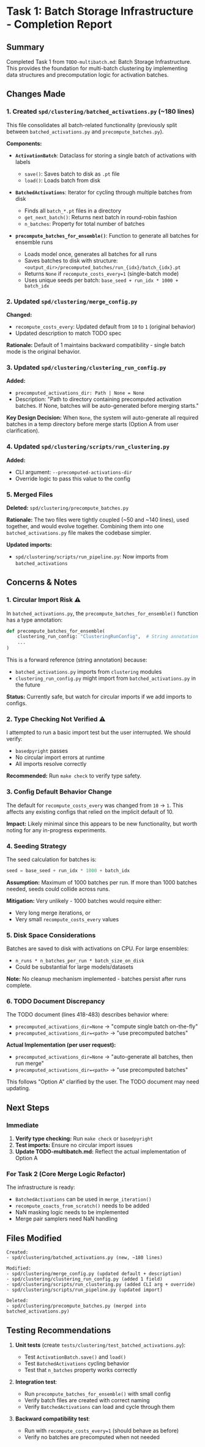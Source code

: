 # Task 1: Batch Storage Infrastructure - Completion Report

## Summary

Completed Task 1 from `TODO-multibatch.md`: Batch Storage Infrastructure. This provides the foundation for multi-batch clustering by implementing data structures and precomputation logic for activation batches.

## Changes Made

### 1. Created `spd/clustering/batched_activations.py` (~180 lines)

This file consolidates all batch-related functionality (previously split between `batched_activations.py` and `precompute_batches.py`).

**Components:**
- **`ActivationBatch`**: Dataclass for storing a single batch of activations with labels
  - `save()`: Saves batch to disk as `.pt` file
  - `load()`: Loads batch from disk

- **`BatchedActivations`**: Iterator for cycling through multiple batches from disk
  - Finds all `batch_*.pt` files in a directory
  - `get_next_batch()`: Returns next batch in round-robin fashion
  - `n_batches`: Property for total number of batches

- **`precompute_batches_for_ensemble()`**: Function to generate all batches for ensemble runs
  - Loads model once, generates all batches for all runs
  - Saves batches to disk with structure: `<output_dir>/precomputed_batches/run_{idx}/batch_{idx}.pt`
  - Returns `None` if `recompute_costs_every=1` (single-batch mode)
  - Uses unique seeds per batch: `base_seed + run_idx * 1000 + batch_idx`

### 2. Updated `spd/clustering/merge_config.py`

**Changed:**
- `recompute_costs_every`: Updated default from `10` to `1` (original behavior)
- Updated description to match TODO spec

**Rationale:** Default of 1 maintains backward compatibility - single batch mode is the original behavior.

### 3. Updated `spd/clustering/clustering_run_config.py`

**Added:**
- `precomputed_activations_dir: Path | None = None`
- Description: "Path to directory containing precomputed activation batches. If None, batches will be auto-generated before merging starts."

**Key Design Decision:** When `None`, the system will auto-generate all required batches in a temp directory before merge starts (Option A from user clarification).

### 4. Updated `spd/clustering/scripts/run_clustering.py`

**Added:**
- CLI argument: `--precomputed-activations-dir`
- Override logic to pass this value to the config

### 5. Merged Files

**Deleted:** `spd/clustering/precompute_batches.py`

**Rationale:** The two files were tightly coupled (~50 and ~140 lines), used together, and would evolve together. Combining them into one `batched_activations.py` file makes the codebase simpler.

**Updated imports:**
- `spd/clustering/scripts/run_pipeline.py`: Now imports from `batched_activations`

## Concerns & Notes

### 1. **Circular Import Risk** ⚠️

In `batched_activations.py`, the `precompute_batches_for_ensemble()` function has a type annotation:
```python
def precompute_batches_for_ensemble(
    clustering_run_config: "ClusteringRunConfig",  # String annotation to avoid circular import
    ...
)
```

This is a forward reference (string annotation) because:
- `batched_activations.py` imports from `clustering` modules
- `clustering_run_config.py` might import from `batched_activations.py` in the future

**Status:** Currently safe, but watch for circular imports if we add imports to configs.

### 2. **Type Checking Not Verified** ⚠️

I attempted to run a basic import test but the user interrupted. We should verify:
- `basedpyright` passes
- No circular import errors at runtime
- All imports resolve correctly

**Recommended:** Run `make check` to verify type safety.

### 3. **Config Default Behavior Change**

The default for `recompute_costs_every` was changed from `10` → `1`. This affects any existing configs that relied on the implicit default of 10.

**Impact:** Likely minimal since this appears to be new functionality, but worth noting for any in-progress experiments.

### 4. **Seeding Strategy**

The seed calculation for batches is:
```python
seed = base_seed + run_idx * 1000 + batch_idx
```

**Assumption:** Maximum of 1000 batches per run. If more than 1000 batches needed, seeds could collide across runs.

**Mitigation:** Very unlikely - 1000 batches would require either:
- Very long merge iterations, or
- Very small `recompute_costs_every` values

### 5. **Disk Space Considerations**

Batches are saved to disk with activations on CPU. For large ensembles:
- `n_runs * n_batches_per_run * batch_size_on_disk`
- Could be substantial for large models/datasets

**Note:** No cleanup mechanism implemented - batches persist after runs complete.

### 6. **TODO Document Discrepancy**

The TODO document (lines 418-483) describes behavior where:
- `precomputed_activations_dir=None` → "compute single batch on-the-fly"
- `precomputed_activations_dir=<path>` → "use precomputed batches"

**Actual Implementation (per user request):**
- `precomputed_activations_dir=None` → "auto-generate all batches, then run merge"
- `precomputed_activations_dir=<path>` → "use precomputed batches"

This follows "Option A" clarified by the user. The TODO document may need updating.

## Next Steps

### Immediate
1. **Verify type checking:** Run `make check` or `basedpyright`
2. **Test imports:** Ensure no circular import issues
3. **Update TODO-multibatch.md:** Reflect the actual implementation of Option A

### For Task 2 (Core Merge Logic Refactor)
The infrastructure is ready:
- `BatchedActivations` can be used in `merge_iteration()`
- `recompute_coacts_from_scratch()` needs to be added
- NaN masking logic needs to be implemented
- Merge pair samplers need NaN handling

## Files Modified

```
Created:
- spd/clustering/batched_activations.py (new, ~180 lines)

Modified:
- spd/clustering/merge_config.py (updated default + description)
- spd/clustering/clustering_run_config.py (added 1 field)
- spd/clustering/scripts/run_clustering.py (added CLI arg + override)
- spd/clustering/scripts/run_pipeline.py (updated import)

Deleted:
- spd/clustering/precompute_batches.py (merged into batched_activations.py)
```

## Testing Recommendations

1. **Unit tests** (create `tests/clustering/test_batched_activations.py`):
   - Test `ActivationBatch.save()` and `load()`
   - Test `BatchedActivations` cycling behavior
   - Test that `n_batches` property works correctly

2. **Integration test**:
   - Run `precompute_batches_for_ensemble()` with small config
   - Verify batch files are created with correct naming
   - Verify `BatchedActivations` can load and cycle through them

3. **Backward compatibility test**:
   - Run with `recompute_costs_every=1` (should behave as before)
   - Verify no batches are precomputed when not needed
